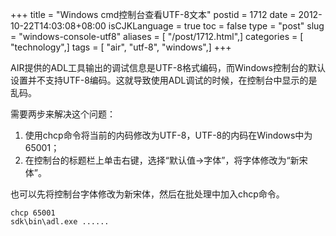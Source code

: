 +++
title = "Windows cmd控制台查看UTF-8文本"
postid = 1712
date = 2012-10-22T14:03:08+08:00
isCJKLanguage = true
toc = false
type = "post"
slug = "windows-console-utf8"
aliases = [ "/post/1712.html",]
categories = [ "technology",]
tags = [ "air", "utf-8", "windows",]
+++


AIR提供的ADL工具输出的调试信息是UTF-8格式编码，而Windows控制台的默认设置并不支持UTF-8编码。这就导致使用ADL调试的时候，在控制台中显示的是乱码。

需要两步来解决这个问题：

1.  使用chcp命令将当前的内码修改为UTF-8，UTF-8的内码在Windows中为65001；
2.  在控制台的标题栏上单击右键，选择“默认值-\>字体”，将字体修改为“新宋体”。

也可以先将控制台字体修改为新宋体，然后在批处理中加入chcp命令。

    chcp 65001
    sdk\bin\adl.exe ......
